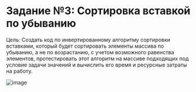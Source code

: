 # Задание №3: Сортировка вставкой по убыванию
Цель: Создать код по инвертированному алгоритму сортировки вставками, который будет сортировать элементы массива по убыванию, а не по возрастанию, с учетом возможного равенства элементов, протестировать этот алгоритм на массиве подходящих под условие задачи значений и вычислить его время и ресурсные затраты на работу.

![image](https://github.com/user-attachments/assets/3cf157fe-9192-4d5c-9eb9-bae0ddd32ce1)

